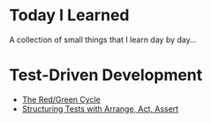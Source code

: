 # Today I Learned

A collection of small things that I learn day by day...

# Test-Driven Development
- [The Red/Green Cycle](TDD/The-Red-Green-Cycle.md) 
- [Structuring Tests with Arrange, Act, Assert](TDD/Arrange-Act-Assert.md)